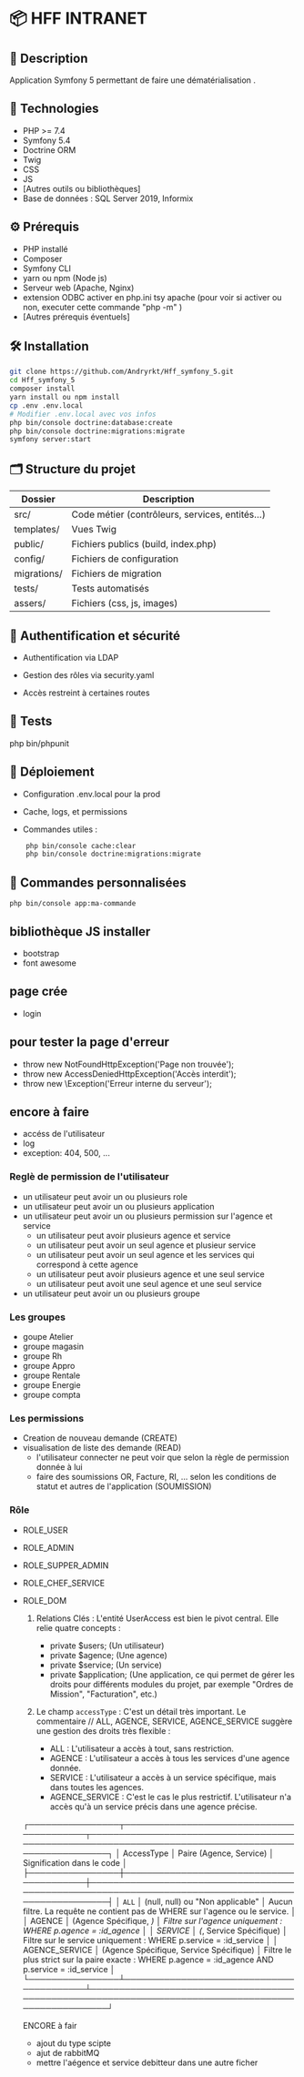 # 📦 HFF INTRANET

## 📝 Description

Application Symfony 5 permettant de faire une dématérialisation .

## 🚀 Technologies

- PHP >= 7.4
- Symfony 5.4
- Doctrine ORM
- Twig
- CSS
- JS
- [Autres outils ou bibliothèques]
- Base de données : SQL Server 2019, Informix

## ⚙️ Prérequis

- PHP installé
- Composer
- Symfony CLI
- yarn ou npm (Node js)
- Serveur web (Apache, Nginx)
- extension ODBC activer en php.ini tsy apache (pour voir si activer ou non, executer cette commande "php -m" )
- [Autres prérequis éventuels]

## 🛠️ Installation

```bash
git clone https://github.com/Andryrkt/Hff_symfony_5.git
cd Hff_symfony_5
composer install
yarn install ou npm install
cp .env .env.local
# Modifier .env.local avec vos infos
php bin/console doctrine:database:create
php bin/console doctrine:migrations:migrate
symfony server:start
```

## 🗂️ Structure du projet

| Dossier     | Description                                   |
| ----------- | --------------------------------------------- |
| src/        | Code métier (contrôleurs, services, entités…) |
| templates/  | Vues Twig                                     |
| public/     | Fichiers publics (build, index.php)           |
| config/     | Fichiers de configuration                     |
| migrations/ | Fichiers de migration                         |
| tests/      | Tests automatisés                             |
| assers/     | Fichiers (css, js, images)                    |

## 🔐 Authentification et sécurité

- Authentification via LDAP

- Gestion des rôles via security.yaml

- Accès restreint à certaines routes

## 🧪 Tests

php bin/phpunit

## 🚀 Déploiement

- Configuration .env.local pour la prod

- Cache, logs, et permissions

- Commandes utiles :

```Bash
    php bin/console cache:clear
    php bin/console doctrine:migrations:migrate
```

## 🧰 Commandes personnalisées

    php bin/console app:ma-commande

## bibliothèque JS installer

- bootstrap
- font awesome

## page crée

- login

## pour tester la page d'erreur 
- throw new NotFoundHttpException('Page non trouvée');
- throw new AccessDeniedHttpException('Accès interdit');
- throw new \Exception('Erreur interne du serveur');

## encore à faire

- accéss de l'utilisateur
- log
- exception: 404, 500, ...


### Reglè de permission de l'utilisateur
- un utilisateur peut avoir un ou plusieurs role
- un utilisateur peut avoir un ou plusieurs application
- un utilisateur peut avoir un ou plusieurs permission sur l'agence et service
    - un utilisateur peut avoir plusieurs agence et service
    - un utilisateur peut avoir un seul agence et plusieur service
    - un utilisateur peut avoir un seul agence et les services qui correspond à cette agence
    - un utilisateur peut avoir plusieurs agence et une seul service
    - un utilisateur peut avoit une seul agence et une seul service
- un utilisateur peut avoir un ou plusieurs groupe


### Les groupes
- goupe Atelier
- groupe magasin
- groupe Rh
- groupe Appro
- groupe Rentale
- groupe Energie
- groupe compta

### Les permissions
- Creation de nouveau demande (CREATE)
- visualisation de liste des demande (READ)
    - l'utilisateur connecter ne peut voir que selon la règle de permission donnée à lui
    - faire des soumissions OR, Facture, RI, ... selon les conditions de statut et autres de l'application (SOUMISSION)

### Rôle
- ROLE_USER
- ROLE_ADMIN
- ROLE_SUPPER_ADMIN
- ROLE_CHEF_SERVICE
- ROLE_DOM


   1. Relations Clés : L'entité UserAccess est bien le pivot central. Elle relie quatre concepts :
       * private $users; (Un utilisateur)
       * private $agence; (Une agence)
       * private $service; (Un service)
       * private $application; (Une application, ce qui permet de gérer les droits pour différents modules du projet, par exemple "Ordres de Mission", "Facturation", etc.)

   2. Le champ `accessType` : C'est un détail très important. Le commentaire // ALL, AGENCE, SERVICE, AGENCE_SERVICE suggère une gestion des droits très flexible :
       * ALL : L'utilisateur a accès à tout, sans restriction.
       * AGENCE : L'utilisateur a accès à tous les services d'une agence donnée.
       * SERVICE : L'utilisateur a accès à un service spécifique, mais dans toutes les agences.
       * AGENCE_SERVICE : C'est le cas le plus restrictif. L'utilisateur n'a accès qu'à un service précis dans une agence précise.

    ┌────────────────┬─────────────────────────────────────────┬───────────────────────────────────────────────────────────────────────────────────────────────────┐
  │ AccessType     │ Paire (Agence, Service)                 │ Signification dans le code                                                                        │
  ├────────────────┼─────────────────────────────────────────┼───────────────────────────────────────────────────────────────────────────────────────────────────┤
  │ `ALL`            │ (null, null) ou "Non applicable"        │ Aucun filtre. La requête ne contient pas de WHERE sur l'agence ou le service.                     │
  │ AGENCE         │ (Agence Spécifique, *)                  │ Filtre sur l'agence uniquement : WHERE p.agence = :id_agence                                      │
  │ SERVICE        │ (*, Service Spécifique)                 │ Filtre sur le service uniquement : WHERE p.service = :id_service                                  │
  │ AGENCE_SERVICE │ (Agence Spécifique, Service Spécifique) │ Filtre le plus strict sur la paire exacte : WHERE p.agence = :id_agence AND p.service = :id_service │
  └────────────────┴─────────────────────────────────────────┴───────────────────────────────────────────────────────────────────────────────────────────────────┘


  ENCORE à fair
  - ajout du type scipte
  - ajut de rabbitMQ
  - mettre l'aégence et service debitteur dans une autre ficher